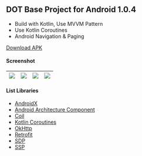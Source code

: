 ## DOT Base Project for Android 1.0.4 ##

- Build with Kotlin, Use MVVM Pattern
- Use Kotlin Coroutines
- Android Navigation & Paging

[Download APK](https://www.dropbox.com/s/i514wgsy13e08kx)

#### Screenshot ####
| ![](https://i.imgur.com/E53XRdh.jpg) | ![](https://i.imgur.com/cowUJp6.jpg) | ![](https://i.imgur.com/F8pAnwy.jpg) | ![](https://i.imgur.com/lNKGgtm.jpg) |
| :---: | :---: | :---: | :---: |

#### List Libraries ####
- [AndroidX](https://developer.android.com/jetpack/androidx/)
- [Android Architecture Component](https://developer.android.com/topic/libraries/architecture/)
- [Coil](https://github.com/coil-kt/coil/)
- [Kotlin Coroutines](https://github.com/Kotlin/kotlinx.coroutines)
- [OkHttp](https://github.com/square/okhttp)
- [Retrofit](https://github.com/square/retrofit)
- [SDP](https://github.com/intuit/sdp)
- [SSP](https://github.com/intuit/ssp)
